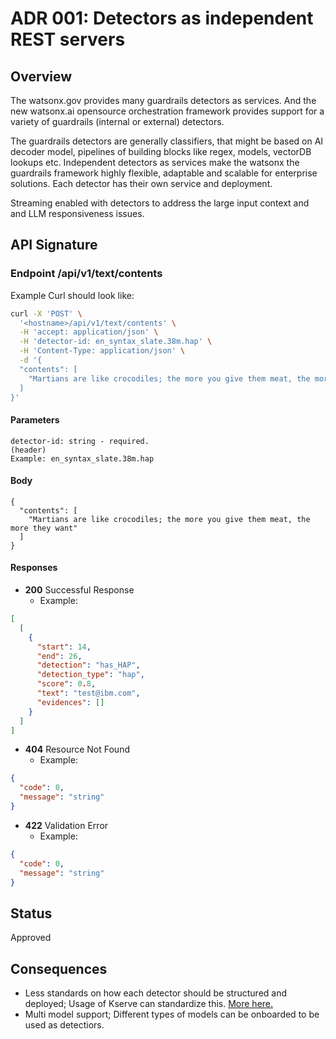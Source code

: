 # ADR 001: Detectors as independent REST servers

## Overview

The watsonx.gov provides many guardrails detectors as services. And the new watsonx.ai opensource orchestration framework provides support for a variety of guardrails (internal or external) detectors.

The guardrails detectors are generally classifiers, that might be based on AI decoder model, pipelines of building blocks like regex, models, vectorDB lookups etc. Independent detectors as services make the watsonx the guardrails framework highly flexible, adaptable and scalable for enterprise solutions. Each detector has their own service and deployment.

Streaming enabled with detectors to address the large input context and and LLM responsiveness issues.

## API Signature

### Endpoint /api/v1/text/contents

Example Curl should look like:

```sh
curl -X 'POST' \
  '<hostname>/api/v1/text/contents' \
  -H 'accept: application/json' \
  -H 'detector-id: en_syntax_slate.38m.hap' \
  -H 'Content-Type: application/json' \
  -d '{
  "contents": [
    "Martians are like crocodiles; the more you give them meat, the more they want"
  ]
}'
```

#### Parameters 
```
detector-id: string - required.
(header)
Example: en_syntax_slate.38m.hap
```

#### Body
```
{
  "contents": [
    "Martians are like crocodiles; the more you give them meat, the more they want"
  ]
}
```
#### Responses

- **200** Successful Response
  - Example:
```json
[
  [
    {
      "start": 14,
      "end": 26,
      "detection": "has_HAP",
      "detection_type": "hap",
      "score": 0.8,
      "text": "test@ibm.com",
      "evidences": []
    }
  ]
]
```

- **404** Resource Not Found
  - Example:
```json
{
  "code": 0,
  "message": "string"
}
```
- **422** Validation Error
    - Example:
```json
{
  "code": 0,
  "message": "string"
}
```
## Status

Approved

## Consequences

- Less standards on how each detector should be structured and deployed; Usage of Kserve can standardize this. [More here.](https://pages.github.ibm.com/ai-foundation/watson-fm-playbooks/guardrails/detectors/KServe/)
- Multi model support; Different types of models can be onboarded to be used as detectiors.
